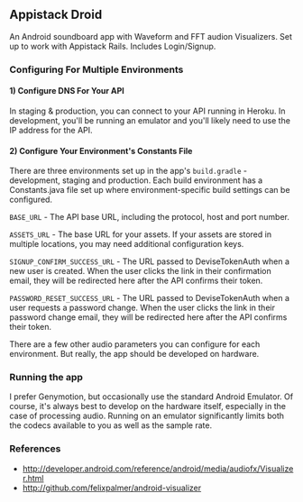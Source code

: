## Appistack Droid

An Android soundboard app with Waveform and FFT audion Visualizers. Set up to work with Appistack Rails. Includes Login/Signup.

### Configuring For Multiple Environments

#### 1) Configure DNS For Your API

In staging & production, you can connect to your API running in Heroku. In development, you'll be running an emulator and
you'll likely need to use the IP address for the API.

#### 2) Configure Your Environment's Constants File

There are three environments set up in the app's `build.gradle` - development, staging and production. Each build
environment has a Constants.java file set up where environment-specific build settings can be configured.

`BASE_URL` - The API base URL, including the protocol, host and port number.

`ASSETS_URL` - The base URL for your assets. If your assets are stored in multiple locations, you may need
additional configuration keys.

`SIGNUP_CONFIRM_SUCCESS_URL` - The URL passed to DeviseTokenAuth when a new user is created.  When the user
clicks the link in their confirmation email, they will be redirected here after the API confirms their token.

`PASSWORD_RESET_SUCCESS_URL` - The URL passed to DeviseTokenAuth when a user requests a password change.
When the user clicks the link in their password change email, they will be redirected here after the API confirms their token.

There are a few other audio parameters you can configure for each environment.  But really, the app
should be developed on hardware.

### Running the app

I prefer Genymotion, but occasionally use the standard Android Emulator.  Of course, it's always best
to develop on the hardware itself, especially in the case of processing audio.  Running on an emulator significantly
limits both the codecs available to you as well as the sample rate.

### References

- http://developer.android.com/reference/android/media/audiofx/Visualizer.html
- http://github.com/felixpalmer/android-visualizer

